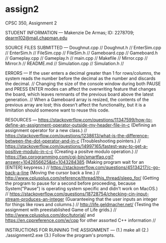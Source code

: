 # assign2
CPSC 350, Assignment 2

STUDENT INFORMATION — Makenzie De Armas; ID: 2278709; dearm102@mail.chapman.edu

SOURCE FILES SUBMITTED — Doughnut.cpp // Doughnut.h // EnterSim.cpp // EnterSim.h // FileSim.cpp // FileSim.h // Gameboard.cpp // Gameboard.h // Gameplay.cpp // Gameplay.h // main.cpp // Makefile // Mirror.cpp // Mirror.h // README.md // Simulation.cpp // Simulation.h //

ERRORS — If the user enters a decimal  greater than 1 for rows/columns, the system reads the number before the decimal as the number and discards the decimal. // Changing the size of the console window during both PAUSE and PRESS ENTER modes can affect the overwriting feature that changes the board, which leaves remnants of the previous board above the latest generation. // When a Gameboard array is resized, the contents of the previous array are lost; this doesn’t affect the functionality, but it is a limitation should someone want to reuse this code.

RESOURCES — https://stackoverflow.com/questions/11347599/how-to-define-an-assignment-operator-outside-my-header-file-in-c (Defining an assignment operator for a new class.) // https://stackoverflow.com/questions/1238613/what-is-the-difference-between-the-dot-operator-and-in-c (Troubleshooting pointers.) // https://stackoverflow.com/questions/14997165/fastest-way-to-get-a-positive-modulo-in-c-c (Creating a positve modulo operation.) // https://faq.cprogramming.com/cgi-bin/smartfaq.cgi?answer=1042856625&id=1043284385 (Making program wait for an [ENTER] keypress.) // https://stackoverflow.com/questions/45134217/c-go-back-a-line (Moving the cursor back a line.) // http://www.cplusplus.com/reference/thread/this_thread/sleep_for/ (Getting the program to pause for a second before proceeding, because System("Pause") is operating system specific and didn't work on MacOS.) // https://stackoverflow.com/questions/18728754/checking-cin-input-stream-produces-an-integer (Guaranteeing that the user inputs an integer for things like rows and columns.) // http://life.geldmacher.net/ (Testing the assignment with preestablished Game of Life grids.) // http://www.cplusplus.com/doc/tutorial/ and https://en.cppreference.com/w/cpp for other assorted C++ information //

INSTRUCTIONS FOR RUNNING THE ASSIGNMENT — (1.) make all (2.) ./assignment2.exe (3.) Follow the program's prompts.
